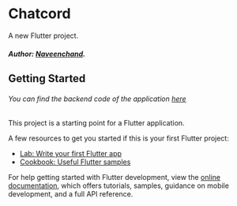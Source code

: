 # Chatcord

A new Flutter project.

##### Author: [Naveenchand](https://github.com/Naveenchand06).

## Getting Started

###### You can find the backend code of the application [here](https://github.com/Naveenchand06/Chat-App-Backend)

This project is a starting point for a Flutter application.

A few resources to get you started if this is your first Flutter project:

- [Lab: Write your first Flutter app](https://docs.flutter.dev/get-started/codelab)
- [Cookbook: Useful Flutter samples](https://docs.flutter.dev/cookbook)

For help getting started with Flutter development, view the
[online documentation](https://docs.flutter.dev/), which offers tutorials,
samples, guidance on mobile development, and a full API reference.
